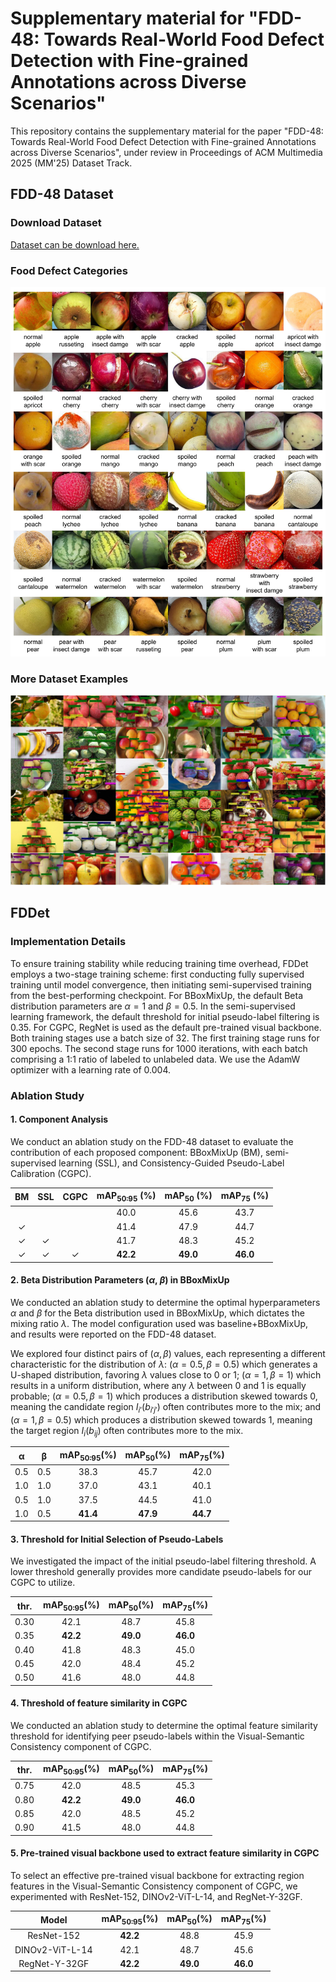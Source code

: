 # Supplementary material for "FDD-48: Towards Real-World Food Defect Detection with Fine-grained Annotations across Diverse Scenarios"

This repository contains the supplementary material for the paper "FDD-48: Towards Real-World Food Defect Detection with Fine-grained Annotations across Diverse Scenarios", under review in Proceedings of ACM Multimedia 2025 (MM'25) Dataset Track.

## FDD-48 Dataset

### Download Dataset
[Dataset can be download here.](https://drive.google.com/file/d/1OpnwIn0-prmzQeSGGIqraNVRPS74-rQh/view?usp=drive_link)

### Food Defect Categories

![](./README_image/datasetinfo.jpg)

### More Dataset Examples

![](./README_image/datasetmore.jpg)

## FDDet

### Implementation Details

To ensure training stability while reducing training time overhead, FDDet employs a two-stage training scheme: first conducting fully supervised training until model convergence, then initiating semi-supervised training from the best-performing checkpoint.
For BBoxMixUp, the default Beta distribution parameters are $\alpha=1$ and $\beta=0.5$. In the semi-supervised learning framework, the default threshold for initial pseudo-label filtering is 0.35. For CGPC, RegNet is used as the default pre-trained visual backbone. Both training stages use a batch size of 32. The first training stage runs for 300 epochs. The second stage runs for 1000 iterations, with each batch comprising a 1:1 ratio of labeled to unlabeled data. We use the AdamW optimizer with a learning rate of 0.004.

### Ablation Study

#### 1. Component Analysis

We conduct an ablation study on the FDD-48 dataset to evaluate the contribution of each proposed component: BBoxMixUp (BM), semi-supervised learning (SSL), and Consistency-Guided Pseudo-Label Calibration (CGPC).

| **BM** | **SSL** | **CGPC** | **mAP<sub>50:95</sub> (%)** | **mAP<sub>50</sub> (%)** | **mAP<sub>75</sub> (%)** |
|:---:|:---:|:---:|:---:|:---:|:---:|
|  |  |  | 40.0 | 45.6 | 43.7 |
| ✓ |  |  | 41.4 | 47.9 | 44.7 |
| ✓ | ✓ |  | 41.7 | 48.3 | 45.2 |
| ✓ | ✓ | ✓ | **42.2** | **49.0** | **46.0** |

#### 2. Beta Distribution Parameters ($\alpha$, $\beta$) in BBoxMixUp

We conducted an ablation study to determine the optimal hyperparameters $\alpha$ and $\beta$ for the Beta distribution used in BBoxMixUp, which dictates the mixing ratio $\lambda$. The model configuration used was baseline+BBoxMixUp, and results were reported on the FDD-48 dataset.

We explored four distinct pairs of $(\alpha, \beta)$ values, each representing a different characteristic for the distribution of $\lambda$: $(\alpha=0.5, \beta=0.5)$ which generates a U-shaped distribution, favoring $\lambda$ values close to 0 or 1; $(\alpha=1, \beta=1)$ which results in a uniform distribution, where any $\lambda$ between 0 and 1 is equally probable; $(\alpha=0.5, \beta=1)$ which produces a distribution skewed towards 0, meaning the candidate region $I_{i'}(b_{i'j'})$ often contributes more to the mix; and $(\alpha=1, \beta=0.5)$ which produces a distribution skewed towards 1, meaning the target region $I_i(b_{ij})$ often contributes more to the mix.

| **α** | **β** | **mAP<sub>50:95</sub>(%)** | **mAP<sub>50</sub>(%)** | **mAP<sub>75</sub>(%)** |
|:---:|:---:|:---:|:---:|:---:|
| 0.5 | 0.5 | 38.3 | 45.7 | 42.0 |
| 1.0 | 1.0 | 37.0 | 43.1 | 40.1 |
| 0.5 | 1.0 | 37.5 | 44.5 | 41.0 |
| 1.0 | 0.5 | **41.4** | **47.9** | **44.7** |

#### 3. Threshold for Initial Selection of Pseudo-Labels

We investigated the impact of the initial pseudo-label filtering threshold. A lower threshold generally provides more candidate pseudo-labels for our CGPC to utilize.

| **thr.** | **mAP<sub>50:95</sub>(%)** | **mAP<sub>50</sub>(%)** | **mAP<sub>75</sub>(%)** |
|:--------:|:--------------------------:|:--------------------:|:--------------------:|
| 0.30     | 42.1                       | 48.7                 | 45.8                 |
| 0.35     | **42.2**                   | **49.0**             | **46.0**             |
| 0.40     | 41.8                       | 48.3                 | 45.0                 |
| 0.45     | 42.0                       | 48.4                 | 45.2                 |
| 0.50     | 41.6                       | 48.0                 | 44.8                 |

#### 4. Threshold of feature similarity in CGPC

We conducted an ablation study to determine the optimal feature similarity threshold for identifying peer pseudo-labels within the Visual-Semantic Consistency component of CGPC.

| **thr.** | **mAP<sub>50:95</sub>(%)** | **mAP<sub>50</sub>(%)** | **mAP<sub>75</sub>(%)** |
|:---:|:---:|:---:|:---:|
| 0.75 | 42.0 | 48.5 | 45.3 |
| 0.80 | **42.2** | **49.0** | **46.0** |
| 0.85 | 42.0 | 48.5 | 45.2 |
| 0.90 | 41.5 | 48.0 | 44.8 |

#### 5. Pre-trained visual backbone used to extract feature similarity in CGPC

To select an effective pre-trained visual backbone for extracting region features in the Visual-Semantic Consistency component of CGPC, we experimented with ResNet-152, DINOv2-ViT-L-14, and RegNet-Y-32GF.

| **Model** | **mAP<sub>50:95</sub>(%)** | **mAP<sub>50</sub>(%)** | **mAP<sub>75</sub>(%)** |
|:-----------------:|:------:|:------:|:------:|
| ResNet-152        | **42.2** |  48.8  |  45.9  |
| DINOv2-ViT-L-14   |  42.1  |  48.7  |  45.6  |
| RegNet-Y-32GF     | **42.2** | **49.0** | **46.0** |